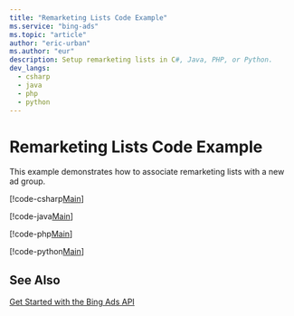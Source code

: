 ```yaml
---
title: "Remarketing Lists Code Example"
ms.service: "bing-ads"
ms.topic: "article"
author: "eric-urban"
ms.author: "eur"
description: Setup remarketing lists in C#, Java, PHP, or Python.
dev_langs:
  - csharp
  - java
  - php
  - python
---
```

# Remarketing Lists Code Example
This example demonstrates how to associate remarketing lists with a new ad group.

[!code-csharp[Main](../../../BingAds-dotNet-SDK/examples/BingAdsExamples/BingAdsExamplesLibrary/v11/RemarketingLists.cs)]

[!code-java[Main](../../../BingAds-Java-SDK/examples/BingAdsDesktopApp/src/main/java/com/microsoft/bingads/examples/v11/RemarketingLists.java)]

[!code-php[Main](../../../BingAds-PHP-SDK/samples/V11/RemarketingLists.php)]

[!code-python[Main](../../../BingAds-Python-SDK/examples/BingAdsPythonConsoleExamples/BingAdsPythonConsoleExamples/v11/remarketing_lists.py)]

## See Also
[Get Started with the Bing Ads API](get-started.md)  
